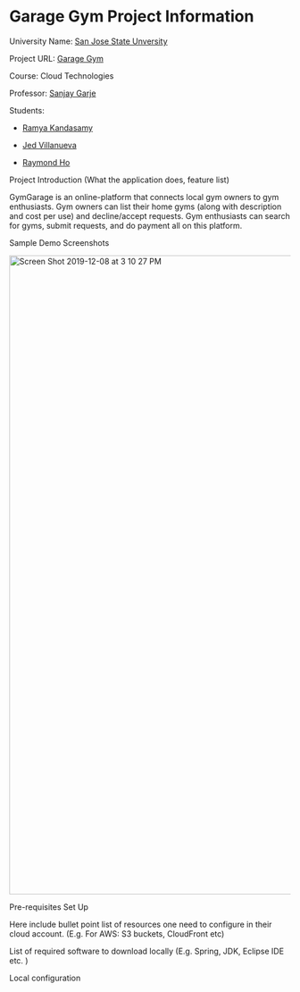 # Garage Gym Project Information

University Name: [San Jose State Unversity](http://www.sjsu.edu/ "SJSU Home Page")

Project URL: [Garage Gym](http://gg.ramyaprojects.net "Garage Gym Home Page")

Course: Cloud Technologies

Professor: [Sanjay Garje](https://www.linkedin.com/in/sanjaygarje/ "LinkedIn to Prof. Sanjay Garje's Profile") 

Students:

* [Ramya Kandasamy](https://www.linkedin.com/in/ramyakandasamy/ "Ramya's LinkedIn")

* [Jed Villanueva](https://www.linkedin.com/in/jed-v/ "Jed's LinkedIn")

* [Raymond Ho]()

Project Introduction (What the application does, feature list)

GymGarage is an online-platform that connects local gym owners to gym enthusiasts. Gym owners can list their home gyms (along with description and cost per use) and decline/accept requests. Gym enthusiasts can search for gyms, submit requests, and do payment all on this platform. 

Sample Demo Screenshots

<img width="1144" alt="Screen Shot 2019-12-08 at 3 10 27 PM" src="https://user-images.githubusercontent.com/36056493/70399043-cb6f0300-19d5-11ea-8ba1-da489900b0ff.png"> 

Pre-requisites Set Up

Here include bullet point list of resources one need to configure in their cloud account. (E.g. For AWS: S3 buckets, CloudFront etc)

List of required software to download locally (E.g. Spring, JDK, Eclipse IDE etc. )

Local configuration
